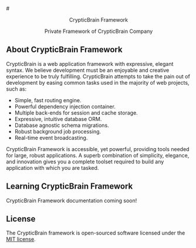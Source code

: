 
#<p align="center">CrypticBrain Framework</p>

<p align="center">
Private Framework of CrypticBrain Company
</p>

## About CrypticBrain Framework

CrypticBrain is a web application framework with expressive, elegant syntax. We believe development must be an enjoyable and creative experience to be truly fulfilling. CrypticBrain attempts to take the pain out of development by easing common tasks used in the majority of web projects, such as:

- Simple, fast routing engine.
- Powerful dependency injection container.
- Multiple back-ends for session and cache storage.
- Expressive, intuitive database ORM.
- Database agnostic schema migrations.
- Robust background job processing.
- Real-time event broadcasting.

CrypticBrain Framework is accessible, yet powerful, providing tools needed for large, robust applications. A superb combination of simplicity, elegance, and innovation gives you a complete toolset required to build any application with which you are tasked.

## Learning CrypticBrain Framework

CrypticBrain Framework documentation coming soon!

## License

The CrypticBrain framework is open-sourced software licensed under the [MIT license](http://opensource.org/licenses/MIT).
